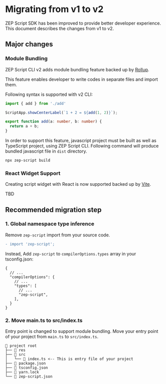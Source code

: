 # Migrating from v1 to v2

ZEP Script SDK has been improved to provide better developer experience. This document describes the changes from v1 to v2.

## Major changes

### Module Bundling

ZEP Script CLI v2 adds module bundling feature backed up by [Rollup](https://rollupjs.org/).

This feature enables developer to write codes in separate files and import them.

Following syntax is supported with v2 CLI:

```ts filename="src/index.ts"
import { add } from './add'

ScriptApp.showCenterLabel(`1 + 2 = ${add(1, 2)}`);
```

```ts filename="src/add.ts"
export function add(a: number, b: number) {
  return a + b;
}
```

In order to support this feature, javascript project must be built as well as TypeScript project, using ZEP Script CLI.
Following command will produce bundled javascript file in `dist` directory.

```bash
npx zep-script build
```

### React Widget Support

Creating script widget with React is now supported backed up by [Vite](https://vitejs.dev/).

TBD

## Recommended migration step

### 1. Global namespace type inference

Remove `zep-script` import from your source code.

```diff
- import 'zep-script';
```

Instead, Add `zep-script` to `compilerOptions.types` array in your tsconfig.json:

```json5 filename="tsconfig.json"
{
  // ...
  "compilerOptions": {
    // ...
    "types": [
      // ...
      "zep-script",
    ],
  }
}
```

### 2. Move main.ts to src/index.ts

Entry point is changed to support module bundling. 
Move your entry point of your project from `main.ts` to `src/index.ts`.

```
📁 project root
├── 📁 res
├── 📁 src
│   └── 📄 index.ts <-- This is entry file of your project
├── 📄 package.json
├── 📄 tsconfig.json
├── 📄 yarn.lock
└── 📄 zep-script.json
```
